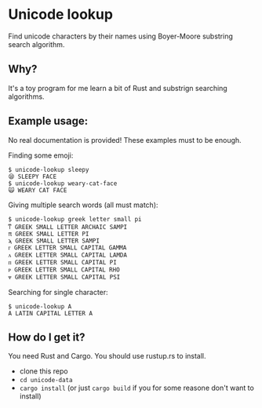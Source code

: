 # Unicode lookup

Find unicode characters by their names using Boyer-Moore substring search
algorithm.

## Why?

It's a toy program for me learn a bit of Rust and substrign searching
algorithms.

## Example usage:

No real documentation is provided! These examples must to be enough.

Finding some emoji:

    $ unicode-lookup sleepy
    😪 SLEEPY FACE
    $ unicode-lookup weary-cat-face
    🙀 WEARY CAT FACE

Giving multiple search words (all must match):

    $ unicode-lookup greek letter small pi
    ͳ GREEK SMALL LETTER ARCHAIC SAMPI
    π GREEK SMALL LETTER PI
    ϡ GREEK SMALL LETTER SAMPI
    ᴦ GREEK LETTER SMALL CAPITAL GAMMA
    ᴧ GREEK LETTER SMALL CAPITAL LAMDA
    ᴨ GREEK LETTER SMALL CAPITAL PI
    ᴩ GREEK LETTER SMALL CAPITAL RHO
    ᴪ GREEK LETTER SMALL CAPITAL PSI

Searching for single character:

    $ unicode-lookup A
    A LATIN CAPITAL LETTER A

## How do I get it?

You need Rust and Cargo. You should use rustup.rs to install.

* clone this repo
* `cd unicode-data`
* `cargo install` (or just `cargo build` if you for some reasone don't want to install)
